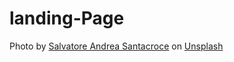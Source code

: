 # landing-Page

Photo by <a href="https://unsplash.com/@salcrocejpg?utm_source=unsplash&utm_medium=referral&utm_content=creditCopyText">Salvatore Andrea Santacroce</a> on <a href="https://unsplash.com/t/textures-patterns?utm_source=unsplash&utm_medium=referral&utm_content=creditCopyText">Unsplash</a>
  